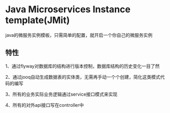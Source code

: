 # Java Microservices Instance template(JMit)
java的微服务实例模板，只需简单的配置，就开启一个你自己的微服务实例


## 特性
1、通过flyway对数据库的结构进行版本控制，数据库结构的历史变化一目了然

2、通过jooq自动生成数据表的实体类，无需再手动一个个创建，简化这类模式代码的编写

3、所有的业务实际业务逻辑通过service接口模式来实现

4、所有的对外api接口写在controller中
